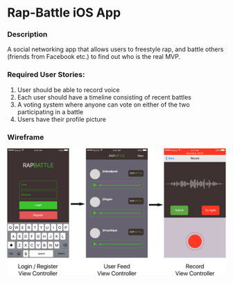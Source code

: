 # Rap-Battle iOS App

### Description
A social networking app that allows users to freestyle rap, and battle others (friends from Facebook etc.) to find out who is the real MVP.

### Required User Stories:
1. User should be able to record voice
2. Each user should have a timeline consisting of recent battles
3. A voting system where anyone can vote on either of the two participating in a battle
4. Users have their profile picture

### Wireframe
![UI Mockup](https://github.com/Rap-Battle/iOS-App/blob/master/wireframe.png)
